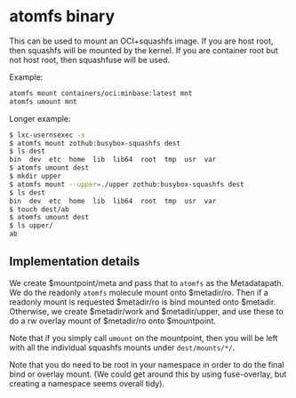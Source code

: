 # atomfs binary

This can be used to mount an OCI+squashfs image.  If you are host
root, then squashfs will be mounted by the kernel.  If you are
container root but not host root, then squashfuse will be used.

Example:

```bash
atomfs mount containers/oci:minbase:latest mnt
atomfs umount mnt
```

Longer example:

```bash
$ lxc-usernsexec -s
$ atomfs mount zothub:busybox-squashfs dest
$ ls dest
bin  dev  etc  home  lib  lib64  root  tmp  usr  var
$ atomfs umount dest
$ mkdir upper
$ atomfs mount --upper=./upper zothub:busybox-squashfs dest
$ ls dest
bin  dev  etc  home  lib  lib64  root  tmp  usr  var
$ touch dest/ab
$ atomfs umount dest
$ ls upper/
ab
```

## Implementation details

We create $mountpoint/meta and pass that to `atomfs` as the
Metadatapath.  We do the readonly `atomfs` molecule mount
onto $metadir/ro.  Then if a readonly mount is requested
$metadir/ro is bind mounted onto $metadir.  Otherwise, we create
$metadir/work and $metadir/upper, and use these to do a rw
overlay mount of $metadir/ro onto $mountpoint.

Note that if you simply call `umount` on the mountpoint, then
you will be left with all the individual squashfs mounts under
`dest/mounts/*/`.

Note that you do need to be root in your namespace in order to
do the final bind or overlay mount.  (We could get around this
by using fuse-overlay, but creating a namespace seems overall
tidy).
